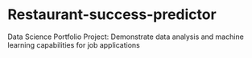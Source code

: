 # Restaurant-success-predictor
Data Science Portfolio Project: Demonstrate data analysis and machine learning capabilities for job applications
